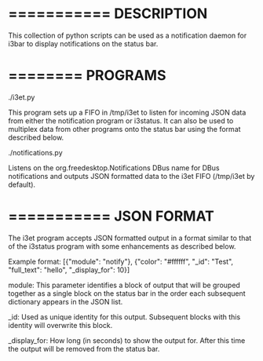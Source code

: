 ===========
DESCRIPTION
===========

This collection of python scripts can be used as a notification daemon
for i3bar to display notifications on the status bar.

========
PROGRAMS
========

./i3et.py

This program sets up a FIFO in /tmp/i3et to listen for incoming JSON
data from either the notification program or i3status. It can also be
used to multiplex data from other programs onto the status bar using
the format described below.

./notifications.py

Listens on the org.freedesktop.Notifications DBus name for DBus
notifications and outputs JSON formatted data to the i3et FIFO
(/tmp/i3et by default).

===========
JSON FORMAT
===========

The i3et program accepts JSON formatted output in a format similar to
that of the i3status program with some enhancements as described
below.

Example format:
[{"module": "notify"},
 {"color": "#ffffff", "_id": "Test", "full_text": "hello", "_display_for": 10}]

module:
	This parameter identifies a block of output that will be
	grouped together as a single block on the status bar in the
	order each subsequent dictionary appears in the JSON list.

_id:
	Used as unique identity for this output. Subsequent blocks
	with this identity will overwrite this block.

_display_for:
	How long (in seconds) to show the output for. After this
	time the output will be removed from the status bar.
